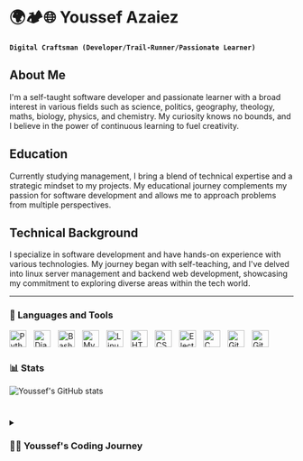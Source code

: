 # 🌍🏕️🌐  Youssef Azaiez

**`Digital Craftsman (Developer/Trail-Runner/Passionate Learner)`**

## About Me
I'm a self-taught software developer and passionate learner with a broad interest in various fields such as science, politics, geography, theology, maths, biology, physics, and chemistry. My curiosity knows no bounds, and I believe in the power of continuous learning to fuel creativity.

## Education
Currently studying management, I bring a blend of technical expertise and a strategic mindset to my projects. My educational journey complements my passion for software development and allows me to approach problems from multiple perspectives.

## Technical Background
I specialize in software development and have hands-on experience with various technologies. My journey began with self-teaching, and I've delved into linux server management and backend web development, showcasing my commitment to exploring diverse areas within the tech world.

   <!-- <p align="left">
      <a href="https://www.youtube.com/c/fknight?sub_confirmation=1">
         <img alt="youtube subscribers" title="Subscribe to my YouTube channel" src="https://custom-icon-badges.demolab.com/youtube/channel/subscribers/UC2WHjPDvbE6O328n17ZGcfg?color=%23E05D44&label=SUBSCRIBE&logo=video&logoColor=white&style=for-the-badge&labelColor=CE4630"/></a> 
      <a href="https://www.youtube.com/c/fknight">
         <img alt="youtube views" title="YouTube views" src="https://custom-icon-badges.demolab.com/youtube/channel/views/UC2WHjPDvbE6O328n17ZGcfg?color=%23E1AD0E&logo=eye&logoColor=white&style=for-the-badge&labelColor=C79600"/></a> 
      <a href="https://github.com/ForrestKnight?tab=followers">
         <img alt="followers" title="Follow me on Github" src="https://custom-icon-badges.demolab.com/github/followers/ForrestKnight?color=236ad3&labelColor=1155ba&style=for-the-badge&logo=person-add&label=Follow&logoColor=white"/></a>
      <a href="https://github.com/ForrestKnight?tab=repositories&sort=stargazers">
         <img alt="total stars" title="Total stars on GitHub" src="https://custom-icon-badges.demolab.com/github/stars/ForrestKnight?color=55960c&style=for-the-badge&labelColor=488207&logo=star"/></a>
   </p> -->

---

### 🧰 Languages and Tools

<img align="left" alt="Python" width="30px" style="padding-right:10px;" src="https://cdn.jsdelivr.net/gh/devicons/devicon/icons/python/python-plain.svg" />
<img align="left" alt="Django" width="30px" style="padding-right:10px;" src="https://cdn.jsdelivr.net/gh/devicons/devicon/icons/django/django-plain.svg"/>
<img align="left" alt="Bash" width="30px" style="padding-right:10px;" src="https://cdn.jsdelivr.net/gh/devicons/devicon/icons/bash/bash-original.svg" />
<img align="left" alt="MySql" width="30px" style="padding-right:10px;" src="https://cdn.jsdelivr.net/gh/devicons/devicon/icons/mysql/mysql-original-wordmark.svg" />
<img align="left" alt="Linux" width="30px" style="padding-right:10px;" src="https://cdn.jsdelivr.net/gh/devicons/devicon/icons/linux/linux-original.svg" />
<img align="left" alt="HTML" width="30px" style="padding-right:10px;" src="https://cdn.jsdelivr.net/gh/devicons/devicon/icons/html5/html5-plain.svg" />
<img align="left" alt="CSS" width="30px" style="padding-right:10px;" src="https://cdn.jsdelivr.net/gh/devicons/devicon/icons/css3/css3-plain.svg" />
<img align="left" alt="Electron" width="30px" style="padding-right:10px;" src="https://cdn.jsdelivr.net/gh/devicons/devicon/icons/electron/electron-original.svg" />
<img align="left" alt="C" width="30px" style="padding-right:10px;"  src="https://cdn.jsdelivr.net/gh/devicons/devicon/icons/c/c-original.svg" />
<img align="left" alt="Git" width="30px" style="padding-right:10px;" src="https://cdn.jsdelivr.net/gh/devicons/devicon/icons/git/git-original.svg" />
<img align="left" alt="GitHub" width="30px" style="padding-right:10px;" src="https://cdn.jsdelivr.net/gh/devicons/devicon/icons/github/github-original.svg" />

<br />

#

### 📊 Stats

![Youssef's GitHub stats](https://github-readme-stats.vercel.app/api?username=Somali99&show_icons=true&theme=gruvbox)

<!-- ![GitHub Streak](https://streak-stats.demolab.com?user=ForrestKnight&theme=gruvbox&border_radius=4.5) -->

#

<details>
 <summary><h3>👨‍💻 Youssef's Coding Journey</h3></summary>
   # My Journey in IT 🚀

   ## Early Discovery
   My fascination with the world of Information Technology began in my first year of college, even though my major was in management. It was during this time that I stumbled upon the power and possibilities of IT.

   ## The Python Leap
   I took my first steps into the programming world by diving into Python. Its simplicity and versatility sparked my curiosity and laid the foundation for my understanding of programming concepts.

   ## Exploring the Command Line
   From Python, I ventured into PowerShell and later into the world of C. These languages not only introduced me to the intricacies of coding but also provided insights into how computers work at a fundamental level. It was here that I delved into data structures and algorithms, enriching my problem-solving skills.

   ## Embracing Open Source and Linux
   As I deepened my technical journey, I transitioned to using Linux as my primary operating system. Embracing open source became second nature, and it has been an integral part of my workflow ever since.

   ## Low-Level Marvels with Arduino
   My love for low-level programming and embedded systems ignited when I explored the fascinating world of Arduino. The ability to work with hardware and understand the intricacies of low-level programming was both challenging and incredibly rewarding.

   ## The Web Beckons
   Returning to Python, I expanded my skill set to include web development. I dived into HTML and CSS, and as my curiosity grew, I have started exploring networking and its protocols, server management, and deployment strategies.

   ## Commitment to Django
   Currently, I'm committed to mastering the Django framework for full-stack development. Its robust features and elegant design align perfectly with my passion for building scalable and efficient web applications.

   My journey is an ongoing adventure, and I'm always excited to learn and explore new horizons in the ever-evolving field of technology.

<!-- [website]: https://fkcodes.com -->

